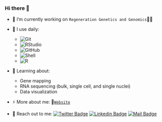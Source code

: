 ### Hi there 👋

- 🔭 I’m currently working on `Regeneration Genetics and Genomics`🦎🧬

- 🚀 I use daily:
  - ![Git](https://img.shields.io/badge/-Git-blasck?style=for-the-badge&logo=git)
  - ![RStudio](https://img.shields.io/badge/-RStudio-lightgrey?style=for-the-badge&logo=rstudio)
  - ![GitHub](https://img.shields.io/badge/-GitHub-black?style=for-the-badge&logo=github)
  - ![Shell](https://img.shields.io/badge/-Shell-8fcfd1?style=for-the-badge&logo=Shell)
  - ![R](https://img.shields.io/badge/-Bioconductor-1d64b6?style=for-the-badge&logo=R)

- 🌱 Learning about:
  - Gene mapping
  - RNA sequencing (bulk, single cell, and single nuclei)
  - Data visualization
  
- ⚡ More about me: 📝[`Website`](https://mkabangu.github.io/)

- 🤝 Reach out to me:
  [![Twitter Badge](https://img.shields.io/badge/-@Mirindi_-1ca0f1?style=flat&labelColor=1ca0f1&logo=twitter&logoColor=white&link=https://twitter.com/Ipenywis)](https://twitter.com/Mirindi_) 
  [![Linkedin Badge](https://img.shields.io/badge/-Mirindi_Kabangu-0e76a8?style=flat&labelColor=0e76a8&logo=linkedin&logoColor=white)](https://www.linkedin.com/in/mirindikabangu/) 
  [![Mail Badge](https://img.shields.io/badge/-mirindikabangu@gmail.com-c0392b?style=flat&labelColor=c0392b&logo=gmail&logoColor=white)](mailto:mirindikabangu@gmail.com)